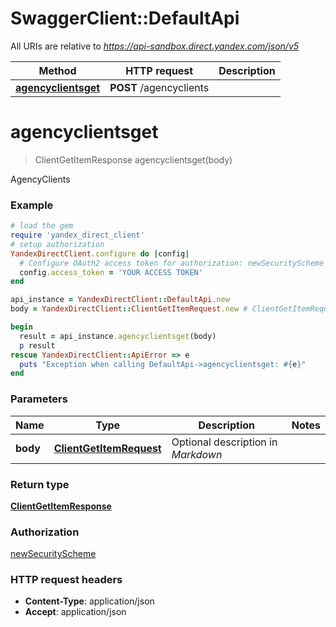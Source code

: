 # SwaggerClient::DefaultApi

All URIs are relative to *https://api-sandbox.direct.yandex.com/json/v5*

Method | HTTP request | Description
------------- | ------------- | -------------
[**agencyclientsget**](DefaultApi.md#agencyclientsget) | **POST** /agencyclients | 

# **agencyclientsget**
> ClientGetItemResponse agencyclientsget(body)



AgencyClients

### Example

```ruby
# load the gem
require 'yandex_direct_client'
# setup authorization
YandexDirectClient.configure do |config|
  # Configure OAuth2 access token for authorization: newSecurityScheme
  config.access_token = 'YOUR ACCESS TOKEN'
end

api_instance = YandexDirectClient::DefaultApi.new
body = YandexDirectClient::ClientGetItemRequest.new # ClientGetItemRequest | Optional description in *Markdown*

begin
  result = api_instance.agencyclientsget(body)
  p result
rescue YandexDirectClient::ApiError => e
  puts "Exception when calling DefaultApi->agencyclientsget: #{e}"
end
```

### Parameters

Name | Type | Description  | Notes
------------- | ------------- | ------------- | -------------
 **body** | [**ClientGetItemRequest**](ClientGetItemRequest.md)| Optional description in *Markdown* | 

### Return type

[**ClientGetItemResponse**](ClientGetItemResponse.md)

### Authorization

[newSecurityScheme](../README.md#newSecurityScheme)

### HTTP request headers

 - **Content-Type**: application/json
 - **Accept**: application/json



